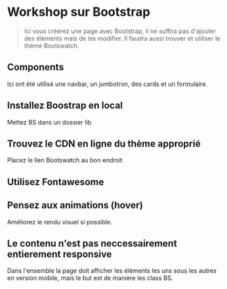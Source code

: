 # Workshop sur Bootstrap

> Ici vous créerez une page avec Bootstrap, il ne suffira pas d'ajouter des éléments mais de les modifier. Il faudra aussi trouver et utiliser le thème Bootswatch.

## Components
Ici ont été utilisé une navbar, un jumbotron, des cards et un formulaire.

## Installez Boostrap en local
Mettez BS dans un dossier lib

## Trouvez le CDN en ligne du thème approprié
Placez le lien Bootswatch au bon endroit

## Utilisez Fontawesome

## Pensez aux animations (hover)
Améliorez le rendu visuel si possible.

## Le contenu n'est pas neccessairement entierement responsive
Dans l'ensemble la page doit afficher les éléments les uns sous les autres en version mobile, mais le but est de manière les class BS.